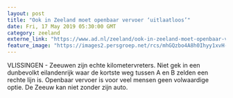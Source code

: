 ```yaml
---
layout: post
title: "Ook in Zeeland moet openbaar vervoer ‘uitlaatloos’"
date: Fri, 17 May 2019 05:30:00 GMT
category: zeeland
externe_link: "https://www.ad.nl/zeeland/ook-in-zeeland-moet-openbaar-vervoer-uitlaatloos~a34ccd60/"
feature_image: "https://images2.persgroep.net/rcs/mhGQzbo4A8h0Ihyy1xvH-C0tx0Y/diocontent/148451592/_fitwidth/400/?appId=21791a8992982cd8da851550a453bd7f&quality=0.7"
---
```


VLISSINGEN - Zeeuwen zijn echte kilometervreters. Niet gek in een dunbevolkt eilandenrijk waar de kortste weg tussen A en B zelden een rechte lijn is. Openbaar vervoer is voor veel mensen geen volwaardige optie. De Zeeuw kan niet zonder zijn auto.
